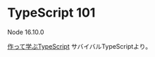 # TypeScript 101

Node 16.10.0

[作って学ぶTypeScript](https://typescriptbook.jp/tutorials) サバイバルTypeScriptより。